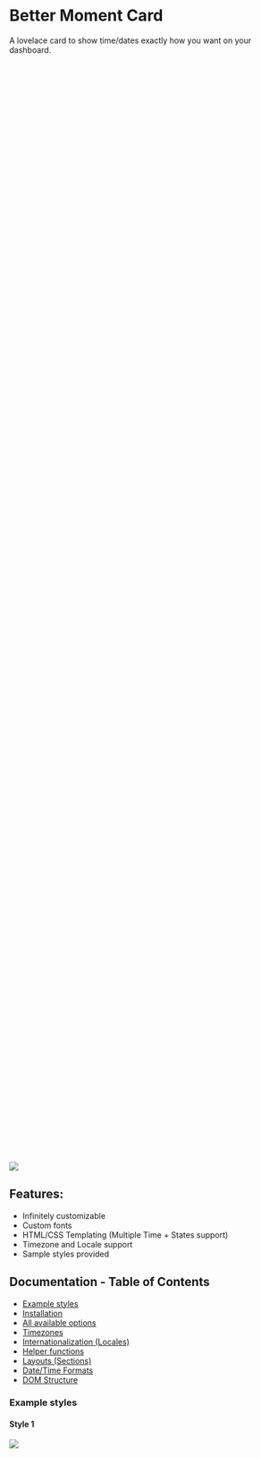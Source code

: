 # Better Moment Card

A lovelace card to show time/dates exactly how you want on your dashboard.

<p align="center" style="width: 60%; height: 50%">

[<img src="https://raw.githubusercontent.com/ibz0q/better-moment-card/main/docs/live-preview.gif">](https://raw.githubusercontent.com/ibz0q/better-moment-card/main/docs/live-preview.gif)
</p>

## Features:
- Infinitely customizable
- Custom fonts
- HTML/CSS Templating (Multiple Time + States support)
- Timezone and Locale support
- Sample styles provided


## Documentation - Table of Contents
  - [Example styles](#example-styles)
  - [Installation](#installation)
  - [All available options](#all-available-options)
  - [Timezones](#timezones)
  - [Internationalization (Locales)](#internationalization-locales)
  - [Helper functions](#helper-functions)
  - [Layouts (Sections)](#layouts-sections)
  - [Date/Time Formats](#datetime-formats)
  - [DOM Structure](#dom-structure)

### Example styles

#### Style 1

<div style="width: 60%; height: 50%">
  
  ![](docs/image-2.png)
  
</div>

```Yaml
type: custom:better-moment-card
moment:
  - format: HH:mm:ss
    parentStyle: font-size:3em; text-align:center; padding:0 0 1em 0
  - format: cccc, dd MMMM yy
    parentStyle: font-size:2em; text-align:center;
```

#### Style 2

<div style="width: 60%; height: 50%">
  
  ![](docs/image-3.png)
  
</div>

```Yaml
type: custom:better-moment-card
parentStyle: line-height:4em;
moment:
  - format: HH:mm:ss
    parentStyle: font-size:4em; text-align:center; font-weight:400;
  - format: cccc, dd MMMM
    parentStyle: font-size:1.6em; text-align:center;
```

#### Style 3

<p align="center" style="width: 60%; height: 50%">

[<img src="https://raw.githubusercontent.com/ibz0q/better-moment-card/main/docs/live-preview.gif">](https://raw.githubusercontent.com/ibz0q/better-moment-card/main/docs/live-preview.gif)
</p>

The background animations in this preview use "lovelace-bg-animation" https://github.com/ibz0q/lovelace-bg-animation

```Yaml
type: custom:better-moment-card
parentStyle: |
  line-height:normal;
  padding-bottom:0em;
  display: grid; 
  grid-template-columns: 1fr 1fr 1fr; 
  grid-template-rows: 1fr 1fr; 
  gap: 0px; 
  grid-template-areas: 
    'time time riyadh'
    'date date brussells'; 
moment:
  - format: HH:mm:ss
    parentStyle: |
      font-size:4.4em; 
      text-align:center; 
      font-weight:400; 
      grid-area: time;
      font-weight:500
  - format: cccc, dd MMMM
    parentStyle: |
      font-size:1.6em;
      line-height:1em; text-align:center;
      padding-top:0.5em;
      grid-area: date; 
  - format: HH:mm:ss
    timezone: Asia/Riyadh
    parentStyle: |
      text-align:center; 
      line-height:2em; 
      padding-top:0.2em; 
      grid-area: riyadh;
    template: |
      <strong>🇸🇦 Riyadh</strong>
      <div style="font-size:1.2em;">{{moment}}</div>
  - format: HH:mm:ss
    timezone: Europe/Brussels
    parentStyle: |
      text-align:center; 
      line-height:2em; 
      grid-area: brussells;
    template: |
      <strong>🇧🇪 Brussels</strong>
      <div style="font-size:1.2em;">{{moment}}</div>
```

## Installation

Search "Better Moment Card" in HACs and Download.

### Manual installation

Download the release file then create a folder "better-moment-card" in the www folder inside your Home Assistant install directory. Add the contents of the release zip so the files sits directly inside the folder you created i.e. better-moment-card/better-moment-card.js ... etc, reference it accordingly inside Lovelace custom resources tab in the Dashboard.

```Yaml
resource:
  - url: /local/better-moment-card/better-moment-card.js
    type: js
```

Refresh your browser.

## All available options 

```Yaml
type: custom:better-moment-card
parentStyle: > # CSS applied to root card container (See DOM Tree) 
  font-family: Avant Garde,Avantgarde,Century
  Gothic,CenturyGothic,AppleGothic,sans-serif; 
interval: 1000 # In milliseconds: how often DOM is written to (defaults to 1000 - every second)
helper: 
  exampleHelper: |
    return 1+1; # 2
moment:
  - format: yyyy # Date format (table below)
    timezone: Europe/Brussels # Uses IANA format | "useHass" # Use Home Assistant Global TZ | "useEntity[input_select.timezone.state] # Use an entity.
    locale: ar # See Luxon.js API docs for all languages
    localeSetting: # See Luxon.js API docs
        year: "numeric"
        month: "long"
        day: "numeric"
        hour: "numeric"
        minute: "2-digit"
        timeZoneName: "short"
    parentStyle: font-size:2em; text-align:center; # CSS for indivdual instance - See DOM Tree
    template: | 
      It's <strong> {{moment}} </strong> # It's *2024*
  
  - templateRaw: | # If specified, format, timezone, locale, localeSettings are ignored and can be passed inside {{moment format=* timezone=*}}
      It's currently <strong> {{moment format=HH:mm}} </strong> # It's currently 09:40 (Uses local timezone)
      
      It's <strong> {{moment format=HH:mm:ss timezone=Europe/Berlin}} in Berlin</strong> 
      # Sets timezone to Europe/Berlin

      This is what the time looks like in <strong> {{moment format=HH:mm:ss locale=ar}} in Arabic</strong> 

      Berlin is offset <strong> {{moment format=ZZ timezone=Europe/Berlin}} from UTC</strong> # Berlin is offset +0100 from UTC
      
      Output from my helper is [[exampleHelper]] # 3
      
    helper: 
      exampleHelper: |
        return 1+2; # 3
```

## Timezones

The plugin uses the timezone on the device viewed on. It does not use  Home Assistants time entity (for performace reasons, offline behaviour). Specify a timezone in the IANA format, you can find them here: https://nodatime.org/TimeZones

i.e. `timezone: Europe/London` or `{{moment timezone=Europe/London}}`

Use Home Assistants timezone:

i.e. `timezone: useHass` or `{{moment timezone=useHass}}`

You can also use a sensors value as a Timezone. 

All examples:

```YAML
type: custom:better-moment-card
moment:
  - format: tttt
    timezone:  useEntity[input_select.timezone.attribute.someattr] # Uses a TZ from a sensor (Value must be a valid IANA TZ)
  - format: tttt
    timezone: useHass # Uses Home Assistants TZ
  - templateRaw: |
      {{moment timezone=useEntity[input_select.attribute.someattr]}}
```

## Internationalization (Locales)

To use a specific locale defined it like so:

i.e. `locale: ar` or `{{moment locale=ar}}`

Example:

```YAML
type: custom:better-moment-card
moment:
  - format: tttt
    locale: fr
  - format: tttt
    locale: ar
  - format: tttt
    locale: ca
  - templateRaw: |
      {{moment format=tttt locale=chi}}
```
Result:

![alt text](docs/locales.png)

#### Granualar control

You can use localeSetting to pass in "toLocaleString", refer to [Luxon.js toLocaleString](https://moment.github.io/luxon/api-docs/index.html#datetimetolocalestring)

Example:

```YAML
type: custom:better-moment-card
moment:
  - format: tttt
    locale: ar
    localeSetting: 
      year: numeric
      month: long
      day: numeric 
      hour: numeric 
      minute: 2-digit
      timeZoneName: short
  - templateRaw: |
      {{moment locale=ar localeSetting={"year": "numeric","month": "long","day": "numeric","hour":"numeric","minute": "2-digit","timeZoneName": "short"} }}
```

When using `localeSetting` inside a `template` or `templateRaw`, it expects a properly formatted JSON string, if you face issues please check using an online linter and ensure you are passing in a valid JSON string.

## Helper functions

You can execute full JS using helper functions, this is intended to give users access to Home Assistant states allowing powerful customization.

```YAML
type: custom:better-moment-card
moment:
   - helper: 
      someTempSensor: |
          var somestring = "Temp is";
          console.log(param;
          return somestring + hass.states["binary_sensor.door_sensor_contact"].attribute.temprature

     templateRaw: |
        {{moment format=HH:mm }}
        Data from my temp sensor: [[someTempSensor(hi)]]
```

APIs available: 

| Name     | Object                   |
|----------|--------------------------|
| DateTime | Luxon.js instance        |
| hass     | Home Assistant JS Object |
| config   | Full Moment Config Object            |
| param    | Parameter passed through via helperName(thisparam) i.e.  thisparam                      |

## Layouts (Sections)

The Sections layout assumes cards are a fixed height but your layout may change the assumption and you may wish to override this.

If you are facing issues with Sections or layout in general, try using layout_options or grid_options to adjust to your desired card size.

```YAML
type: custom:better-moment-card
layout_options:
  grid_rows: 3
  grid_max_rows: 3
  grid_min_rows: 3
grid_options:
  columns: full
  rows: 3
moment:
  - format: HH:mm:ss
```

AFAIK there is no dynamic option available to me as a dev so this may be required in certain circumstances.

## Date/Time Formats

These go inside ` - format: ` or `{{moment format=HH:mm}}`


| Standalone token | Format token | Description                                                    | Example                                                       |
| ---------------- | ------------ | -------------------------------------------------------------- | ------------------------------------------------------------- |
| S                |              | millisecond, no padding                                        | `54`                                                          |
| SSS              |              | millisecond, padded to 3                                       | `054`                                                         |
| u                |              | fractional seconds, functionally identical to SSS              | `054`                                                         |
| uu               |              | fractional seconds, between 0 and 99, padded to 2              | `05`                                                          |
| uuu              |              | fractional seconds, between 0 and 9                            | `0`                                                           |
| s                |              | second, no padding                                             | `4`                                                           |
| ss               |              | second, padded to 2 padding                                    | `04`                                                          |
| m                |              | minute, no padding                                             | `7`                                                           |
| mm               |              | minute, padded to 2                                            | `07`                                                          |
| h                |              | hour in 12-hour time, no padding                               | `1`                                                           |
| hh               |              | hour in 12-hour time, padded to 2                              | `01`                                                          |
| H                |              | hour in 24-hour time, no padding                               | `9`                                                           |
| HH               |              | hour in 24-hour time, padded to 2                              | `13`                                                          |
| Z                |              | narrow offset                                                  | `+5`                                                          |
| ZZ               |              | short offset                                                   | `+05:00`                                                      |
| ZZZ              |              | techie offset                                                  | `+0500`                                                       |
| ZZZZ             |              | abbreviated named offset                                       | `EST`                                                         |
| ZZZZZ            |              | unabbreviated named offset                                     | `Eastern Standard Time`                                       |
| z                |              | IANA zone                                                      | `America/New_York`                                            |
| a                |              | meridiem                                                       | `AM`                                                          |
| d                |              | day of the month, no padding                                   | `6`                                                           |
| dd               |              | day of the month, padded to 2                                  | `06`                                                          |
| c                | E            | day of the week, as number from 1-7 (Monday is 1, Sunday is 7) | `3`                                                           |
| ccc              | EEE          | day of the week, as an abbreviate localized string             | `Wed`                                                         |
| cccc             | EEEE         | day of the week, as an unabbreviated localized string          | `Wednesday`                                                   |
| ccccc            | EEEEE        | day of the week, as a single localized letter                  | `W`                                                           |
| L                | M            | month as an unpadded number                                    | `8`                                                           |
| LL               | MM           | month as a padded number                                       | `08`                                                          |
| LLL              | MMM          | month as an abbreviated localized string                       | `Aug`                                                         |
| LLLL             | MMMM         | month as an unabbreviated localized string                     | `August`                                                      |
| LLLLL            | MMMMM        | month as a single localized letter                             | `A`                                                           |
| y                |              | year, unpadded                                                 | `2014`                                                        |
| yy               |              | two-digit year                                                 | `14`                                                          |
| yyyy             |              | four- to six- digit year, pads to 4                            | `2014`                                                        |
| G                |              | abbreviated localized era                                      | `AD`                                                          |
| GG               |              | unabbreviated localized era                                    | `Anno Domini`                                                 |
| GGGGG            |              | one-letter localized era                                       | `A`                                                           |
| kk               |              | ISO week year, unpadded                                        | `14`                                                          |
| kkkk             |              | ISO week year, padded to 4                                     | `2014`                                                        |
| W                |              | ISO week number, unpadded                                      | `32`                                                          |
| WW               |              | ISO week number, padded to 2                                   | `32`                                                          |
| ii               |              | Local week year, unpadded                                      | `14`                                                          |
| iiii             |              | Local week year, padded to 4                                   | `2014`                                                        |
| n                |              | Local week number, unpadded                                    | `32`                                                          |
| nn               |              | Local week number, padded to 2                                 | `32`                                                          |
| o                |              | ordinal (day of year), unpadded                                | `218`                                                         |
| ooo              |              | ordinal (day of year), padded to 3                             | `218`                                                         |
| q                |              | quarter, no padding                                            | `3`                                                           |
| qq               |              | quarter, padded to 2                                           | `03`                                                          |
| D                |              | localized numeric date                                         | `9/4/2017`                                                    |
| DD               |              | localized date with abbreviated month                          | `Aug 6, 2014`                                                 |
| DDD              |              | localized date with full month                                 | `August 6, 2014`                                              |
| DDDD             |              | localized date with full month and weekday                     | `Wednesday, August 6, 2014`                                   |
| t                |              | localized time                                                 | `9:07 AM`                                                     |
| tt               |              | localized time with seconds                                    | `1:07:04 PM`                                                  |
| ttt              |              | localized time with seconds and abbreviated offset             | `1:07:04 PM EDT`                                              |
| tttt             |              | localized time with seconds and full offset                    | `1:07:04 PM Eastern Daylight Time`                            |
| T                |              | localized 24-hour time                                         | `13:07`                                                       |
| TT               |              | localized 24-hour time with seconds                            | `13:07:04`                                                    |
| TTT              |              | localized 24-hour time with seconds and abbreviated offset     | `13:07:04 EDT`                                                |
| TTTT             |              | localized 24-hour time with seconds and full offset            | `13:07:04 Eastern Daylight Time`                              |
| f                |              | short localized date and time                                  | `8/6/2014, 1:07 PM`                                           |
| ff               |              | less short localized date and time                             | `Aug 6, 2014, 1:07 PM`                                        |
| fff              |              | verbose localized date and time                                | `August 6, 2014, 1:07 PM EDT`                                 |
| ffff             |              | extra verbose localized date and time                          | `Wednesday, August 6, 2014, 1:07 PM Eastern Daylight Time`    |
| F                |              | short localized date and time with seconds                     | `8/6/2014, 1:07:04 PM`                                        |
| FF               |              | less short localized date and time with seconds                | `Aug 6, 2014, 1:07:04 PM`                                     |
| FFF              |              | verbose localized date and time with seconds                   | `August 6, 2014, 1:07:04 PM EDT`                              |
| FFFF             |              | extra verbose localized date and time with seconds             | `Wednesday, August 6, 2014, 1:07:04 PM Eastern Daylight Time` |
| X                |              | unix timestamp in seconds                                      | `1407287224`                                                  |
| x                |              | unix timestamp in milliseconds                                 | `1407287224054`                                               |


## DOM structure

The `parentStyle` applies styling to the parent or instance div container. 

Each instance (moment) gets it's own ID too (moment-0, moment-1 etc), useful if you're also using card-mod (optional).

```
+-------------------------+
|    HA-card              |
|                         |
|  +----------------------+
|  | card-content         |
|  | (parentStyle *)      |
|  |  +-------------------+
|  |  | moment-0          |
|  |  | (parentStyle **)  |
|  |  +-------------------+
|  |  | moment-1          |
|  |  | (parentStyle **)  |
|  |  +-------------------+
|  +----------------------+
+-------------------------+
```

YAML Illustration (see asterix *)

```YAML
type: custom:better-moment-card
parentStyle: |       *
  line-height:normal;
    'date date brussells'; 
moment:
  - format: HH:mm:ss
    parentStyle: |   **
      font-size:4.4em;
  - format: HH:mm:ss
    parentStyle: |   **
      font-size:4.4em;
```

## Feature requests

Requests for features can be submitted through an issue.

## Disclaimer

Wrote this for personal use but decided to release it, no warranty.
